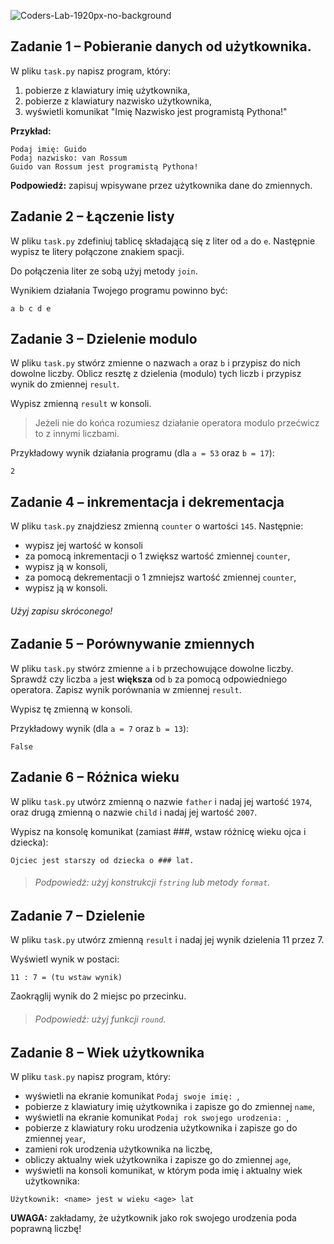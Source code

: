 ![Coders-Lab-1920px-no-background](https://user-images.githubusercontent.com/30623667/104709387-2b7ac180-571f-11eb-9b94-517aa6d501c9.png)



## Zadanie 1 &ndash; Pobieranie danych od użytkownika.

W pliku `task.py` napisz program, który:

1. pobierze z klawiatury imię użytkownika,
2. pobierze z klawiatury nazwisko użytkownika,
3. wyświetli komunikat "Imię Nazwisko jest programistą Pythona!"

**Przykład:**
```
Podaj imię: Guido
Podaj nazwisko: van Rossum
Guido van Rossum jest programistą Pythona!
```

**Podpowiedź:** zapisuj wpisywane przez użytkownika dane do zmiennych.


## Zadanie 2 &ndash; Łączenie listy

W pliku `task.py` zdefiniuj tablicę składającą się z liter od `a` do `e`. Następnie wypisz te litery połączone znakiem spacji.

Do połączenia liter ze sobą użyj metody `join`.

Wynikiem działania Twojego programu powinno być:
```
a b c d e
```


## Zadanie 3 &ndash; Dzielenie modulo

W pliku `task.py` stwórz zmienne o nazwach `a` oraz `b` i przypisz do nich dowolne liczby. Oblicz resztę z dzielenia (modulo) tych liczb i przypisz wynik do zmiennej `result`.

Wypisz zmienną `result` w konsoli.

> Jeżeli nie do końca rozumiesz działanie operatora modulo przećwicz to z innymi liczbami.

Przykładowy wynik działania programu (dla `a = 53` oraz `b = 17`):
```
2
```


## Zadanie 4 &ndash; inkrementacja i dekrementacja

W pliku `task.py` znajdziesz zmienną `counter` o wartości `145`. Następnie:
* wypisz jej wartość w konsoli
* za pomocą inkrementacji o 1 zwiększ wartość zmiennej `counter`,
* wypisz ją w konsoli,
* za pomocą dekrementacji o 1 zmniejsz wartość zmiennej `counter`,
* wypisz ją w konsoli.

###### Użyj zapisu skróconego!


## Zadanie 5 &ndash; Porównywanie zmiennych

W pliku `task.py` stwórz zmienne `a` i `b` przechowujące dowolne liczby. Sprawdź czy liczba `a` jest **większa** od `b` za pomocą odpowiedniego operatora. Zapisz wynik porównania w zmiennej `result`.

Wypisz tę zmienną w konsoli.

Przykładowy wynik (dla `a = 7` oraz `b = 13`):
```
False
```


## Zadanie 6 &ndash; Różnica wieku

W pliku `task.py` utwórz zmienną o nazwie `father` i nadaj jej wartość `1974`, oraz drugą zmienną o nazwie `child` i nadaj jej wartość `2007`.

Wypisz na konsolę komunikat (zamiast ###, wstaw różnicę wieku ojca i dziecka):
```
Ojciec jest starszy od dziecka o ### lat.
```

> ###### Podpowiedź: użyj konstrukcji `fstring` lub metody `format`.


## Zadanie 7 &ndash; Dzielenie

W pliku `task.py` utwórz zmienną `result` i nadaj jej wynik dzielenia 11 przez 7.

Wyświetl wynik w postaci:

```
11 : 7 = (tu wstaw wynik)
```

Zaokrąglij wynik do 2 miejsc po przecinku.

> ###### Podpowiedź: użyj funkcji `round`.


## Zadanie 8 &ndash; Wiek użytkownika

W pliku `task.py` napisz program, który:

* wyświetli na ekranie komunikat `Podaj swoje imię: `,
* pobierze z klawiatury imię użytkownika i zapisze go do zmiennej `name`,
* wyświetli na ekranie komunikat `Podaj rok swojego urodzenia: `,
* pobierze z klawiatury roku urodzenia użytkownika i zapisze go do zmiennej `year`,
* zamieni rok urodzenia użytkownika na liczbę,
* obliczy aktualny wiek użytkownika i zapisze go do zmiennej `age`,
* wyświetli na konsoli komunikat, w którym poda imię i aktualny wiek użytkownika:
```
Użytkownik: <name> jest w wieku <age> lat
```

**UWAGA:** zakładamy, że użytkownik jako rok swojego urodzenia poda poprawną liczbę!
